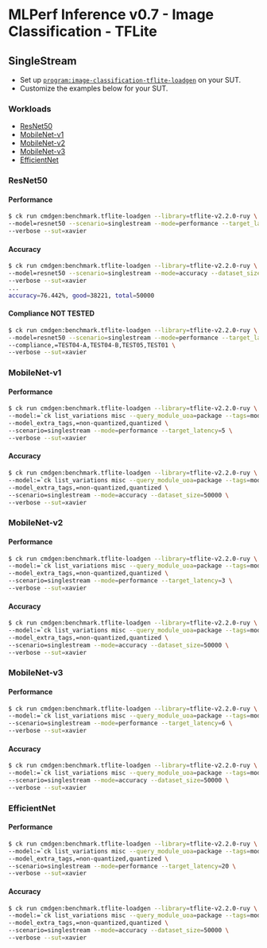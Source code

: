 # MLPerf Inference v0.7 - Image Classification - TFLite

## SingleStream

- Set up [`program:image-classification-tflite-loadgen`](https://github.com/ctuning/ck-mlperf/blob/master/program/image-classification-tflite-loadgen/README.md) on your SUT.
- Customize the examples below for your SUT.

### Workloads

- [ResNet50](#resnet50)
- [MobileNet-v1](#mobilenet_v1)
- [MobileNet-v2](#mobilenet_v2)
- [MobileNet-v3](#mobilenet_v3)
- [EfficientNet](#efficientnet)

<a name="resnet50"></a>
### ResNet50

#### Performance

```bash
$ ck run cmdgen:benchmark.tflite-loadgen --library=tflite-v2.2.0-ruy \
--model=resnet50 --scenario=singlestream --mode=performance --target_latency=88 \
--verbose --sut=xavier
```

#### Accuracy

```bash
$ ck run cmdgen:benchmark.tflite-loadgen --library=tflite-v2.2.0-ruy \
--model=resnet50 --scenario=singlestream --mode=accuracy --dataset_size=50000 \
--verbose --sut=xavier
...
accuracy=76.442%, good=38221, total=50000
```

#### Compliance **NOT TESTED**

```bash
$ ck run cmdgen:benchmark.tflite-loadgen --library=tflite-v2.2.0-ruy \
--model=resnet50 --scenario=singlestream --mode=performance --target_latency=88 \
--compliance,=TEST04-A,TEST04-B,TEST05,TEST01 \
--verbose --sut=xavier
```

<a name="mobilenet_v1"></a>
### MobileNet-v1

#### Performance

```bash
$ ck run cmdgen:benchmark.tflite-loadgen --library=tflite-v2.2.0-ruy \
--model:=`ck list_variations misc --query_module_uoa=package --tags=model,tflite,mobilenet-v1 --variation_prefix=v1- --separator=:` \
--model_extra_tags,=non-quantized,quantized \
--scenario=singlestream --mode=performance --target_latency=5 \
--verbose --sut=xavier
```

#### Accuracy

```bash
$ ck run cmdgen:benchmark.tflite-loadgen --library=tflite-v2.2.0-ruy \
--model:=`ck list_variations misc --query_module_uoa=package --tags=model,tflite,mobilenet-v1 --variation_prefix=v1- --separator=:` \
--model_extra_tags,=non-quantized,quantized \
--scenario=singlestream --mode=accuracy --dataset_size=50000 \
--verbose --sut=xavier
```

<a name="mobilenet_v2"></a>
### MobileNet-v2

#### Performance

```bash
$ ck run cmdgen:benchmark.tflite-loadgen --library=tflite-v2.2.0-ruy \
--model:=`ck list_variations misc --query_module_uoa=package --tags=model,tflite,mobilenet-v2 --variation_prefix=v2- --separator=:` \
--model_extra_tags,=non-quantized,quantized \
--scenario=singlestream --mode=performance --target_latency=3 \
--verbose --sut=xavier
```

#### Accuracy

```bash
$ ck run cmdgen:benchmark.tflite-loadgen --library=tflite-v2.2.0-ruy \
--model:=`ck list_variations misc --query_module_uoa=package --tags=model,tflite,mobilenet-v2 --variation_prefix=v2- --separator=:` \
--model_extra_tags,=non-quantized,quantized \
--scenario=singlestream --mode=accuracy --dataset_size=50000 \
--verbose --sut=xavier
```

<a name="mobilenet_v3"></a>
### MobileNet-v3

#### Performance

```bash
$ ck run cmdgen:benchmark.tflite-loadgen --library=tflite-v2.2.0-ruy \
--model:=`ck list_variations misc --query_module_uoa=package --tags=model,tflite,mobilenet-v3 --variation_prefix=v3- --separator=:` \
--scenario=singlestream --mode=performance --target_latency=6 \
--verbose --sut=xavier
```

#### Accuracy

```bash
$ ck run cmdgen:benchmark.tflite-loadgen --library=tflite-v2.2.0-ruy \
--model:=`ck list_variations misc --query_module_uoa=package --tags=model,tflite,mobilenet-v3 --variation_prefix=v3- --separator=:` \
--scenario=singlestream --mode=accuracy --dataset_size=50000 \
--verbose --sut=xavier
```

<a name="efficientnet"></a>
### EfficientNet

#### Performance

```bash
$ ck run cmdgen:benchmark.tflite-loadgen --library=tflite-v2.2.0-ruy \
--model:=`ck list_variations misc --query_module_uoa=package --tags=model,tflite,effnet --variation_prefix=lite --separator=:` \
--model_extra_tags,=non-quantized,quantized \
--scenario=singlestream --mode=performance --target_latency=20 \
--verbose --sut=xavier
```

#### Accuracy

```bash
$ ck run cmdgen:benchmark.tflite-loadgen --library=tflite-v2.2.0-ruy \
--model:=`ck list_variations misc --query_module_uoa=package --tags=model,tflite,effnet --variation_prefix=lite --separator=:` \
--model_extra_tags,=non-quantized,quantized \
--scenario=singlestream --mode=accuracy --dataset_size=50000 \
--verbose --sut=xavier
```
